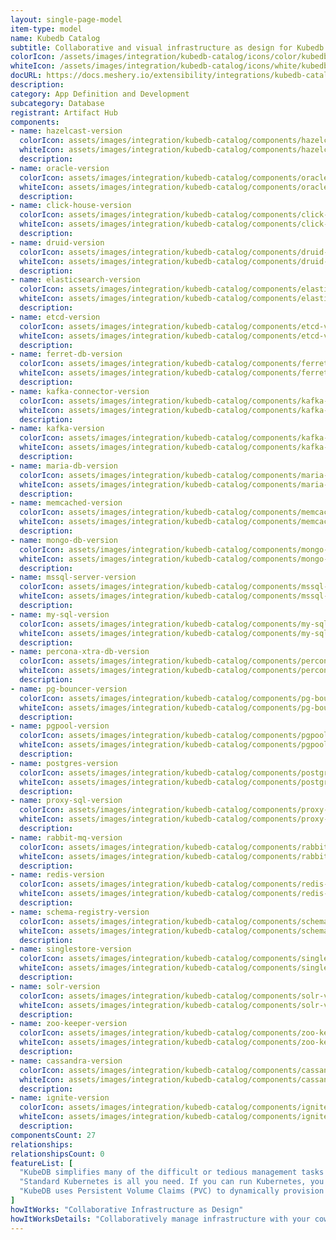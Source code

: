 ```yaml
---
layout: single-page-model
item-type: model
name: Kubedb Catalog
subtitle: Collaborative and visual infrastructure as design for Kubedb Catalog
colorIcon: /assets/images/integration/kubedb-catalog/icons/color/kubedb-catalog-color.svg
whiteIcon: /assets/images/integration/kubedb-catalog/icons/white/kubedb-catalog-white.svg
docURL: https://docs.meshery.io/extensibility/integrations/kubedb-catalog
description: 
category: App Definition and Development
subcategory: Database
registrant: Artifact Hub
components: 
- name: hazelcast-version
  colorIcon: assets/images/integration/kubedb-catalog/components/hazelcast-version/icons/color/hazelcast-version-color.svg
  whiteIcon: assets/images/integration/kubedb-catalog/components/hazelcast-version/icons/white/hazelcast-version-white.svg
  description: 
- name: oracle-version
  colorIcon: assets/images/integration/kubedb-catalog/components/oracle-version/icons/color/oracle-version-color.svg
  whiteIcon: assets/images/integration/kubedb-catalog/components/oracle-version/icons/white/oracle-version-white.svg
  description: 
- name: click-house-version
  colorIcon: assets/images/integration/kubedb-catalog/components/click-house-version/icons/color/click-house-version-color.svg
  whiteIcon: assets/images/integration/kubedb-catalog/components/click-house-version/icons/white/click-house-version-white.svg
  description: 
- name: druid-version
  colorIcon: assets/images/integration/kubedb-catalog/components/druid-version/icons/color/druid-version-color.svg
  whiteIcon: assets/images/integration/kubedb-catalog/components/druid-version/icons/white/druid-version-white.svg
  description: 
- name: elasticsearch-version
  colorIcon: assets/images/integration/kubedb-catalog/components/elasticsearch-version/icons/color/elasticsearch-version-color.svg
  whiteIcon: assets/images/integration/kubedb-catalog/components/elasticsearch-version/icons/white/elasticsearch-version-white.svg
  description: 
- name: etcd-version
  colorIcon: assets/images/integration/kubedb-catalog/components/etcd-version/icons/color/etcd-version-color.svg
  whiteIcon: assets/images/integration/kubedb-catalog/components/etcd-version/icons/white/etcd-version-white.svg
  description: 
- name: ferret-db-version
  colorIcon: assets/images/integration/kubedb-catalog/components/ferret-db-version/icons/color/ferret-db-version-color.svg
  whiteIcon: assets/images/integration/kubedb-catalog/components/ferret-db-version/icons/white/ferret-db-version-white.svg
  description: 
- name: kafka-connector-version
  colorIcon: assets/images/integration/kubedb-catalog/components/kafka-connector-version/icons/color/kafka-connector-version-color.svg
  whiteIcon: assets/images/integration/kubedb-catalog/components/kafka-connector-version/icons/white/kafka-connector-version-white.svg
  description: 
- name: kafka-version
  colorIcon: assets/images/integration/kubedb-catalog/components/kafka-version/icons/color/kafka-version-color.svg
  whiteIcon: assets/images/integration/kubedb-catalog/components/kafka-version/icons/white/kafka-version-white.svg
  description: 
- name: maria-db-version
  colorIcon: assets/images/integration/kubedb-catalog/components/maria-db-version/icons/color/maria-db-version-color.svg
  whiteIcon: assets/images/integration/kubedb-catalog/components/maria-db-version/icons/white/maria-db-version-white.svg
  description: 
- name: memcached-version
  colorIcon: assets/images/integration/kubedb-catalog/components/memcached-version/icons/color/memcached-version-color.svg
  whiteIcon: assets/images/integration/kubedb-catalog/components/memcached-version/icons/white/memcached-version-white.svg
  description: 
- name: mongo-db-version
  colorIcon: assets/images/integration/kubedb-catalog/components/mongo-db-version/icons/color/mongo-db-version-color.svg
  whiteIcon: assets/images/integration/kubedb-catalog/components/mongo-db-version/icons/white/mongo-db-version-white.svg
  description: 
- name: mssql-server-version
  colorIcon: assets/images/integration/kubedb-catalog/components/mssql-server-version/icons/color/mssql-server-version-color.svg
  whiteIcon: assets/images/integration/kubedb-catalog/components/mssql-server-version/icons/white/mssql-server-version-white.svg
  description: 
- name: my-sql-version
  colorIcon: assets/images/integration/kubedb-catalog/components/my-sql-version/icons/color/my-sql-version-color.svg
  whiteIcon: assets/images/integration/kubedb-catalog/components/my-sql-version/icons/white/my-sql-version-white.svg
  description: 
- name: percona-xtra-db-version
  colorIcon: assets/images/integration/kubedb-catalog/components/percona-xtra-db-version/icons/color/percona-xtra-db-version-color.svg
  whiteIcon: assets/images/integration/kubedb-catalog/components/percona-xtra-db-version/icons/white/percona-xtra-db-version-white.svg
  description: 
- name: pg-bouncer-version
  colorIcon: assets/images/integration/kubedb-catalog/components/pg-bouncer-version/icons/color/pg-bouncer-version-color.svg
  whiteIcon: assets/images/integration/kubedb-catalog/components/pg-bouncer-version/icons/white/pg-bouncer-version-white.svg
  description: 
- name: pgpool-version
  colorIcon: assets/images/integration/kubedb-catalog/components/pgpool-version/icons/color/pgpool-version-color.svg
  whiteIcon: assets/images/integration/kubedb-catalog/components/pgpool-version/icons/white/pgpool-version-white.svg
  description: 
- name: postgres-version
  colorIcon: assets/images/integration/kubedb-catalog/components/postgres-version/icons/color/postgres-version-color.svg
  whiteIcon: assets/images/integration/kubedb-catalog/components/postgres-version/icons/white/postgres-version-white.svg
  description: 
- name: proxy-sql-version
  colorIcon: assets/images/integration/kubedb-catalog/components/proxy-sql-version/icons/color/proxy-sql-version-color.svg
  whiteIcon: assets/images/integration/kubedb-catalog/components/proxy-sql-version/icons/white/proxy-sql-version-white.svg
  description: 
- name: rabbit-mq-version
  colorIcon: assets/images/integration/kubedb-catalog/components/rabbit-mq-version/icons/color/rabbit-mq-version-color.svg
  whiteIcon: assets/images/integration/kubedb-catalog/components/rabbit-mq-version/icons/white/rabbit-mq-version-white.svg
  description: 
- name: redis-version
  colorIcon: assets/images/integration/kubedb-catalog/components/redis-version/icons/color/redis-version-color.svg
  whiteIcon: assets/images/integration/kubedb-catalog/components/redis-version/icons/white/redis-version-white.svg
  description: 
- name: schema-registry-version
  colorIcon: assets/images/integration/kubedb-catalog/components/schema-registry-version/icons/color/schema-registry-version-color.svg
  whiteIcon: assets/images/integration/kubedb-catalog/components/schema-registry-version/icons/white/schema-registry-version-white.svg
  description: 
- name: singlestore-version
  colorIcon: assets/images/integration/kubedb-catalog/components/singlestore-version/icons/color/singlestore-version-color.svg
  whiteIcon: assets/images/integration/kubedb-catalog/components/singlestore-version/icons/white/singlestore-version-white.svg
  description: 
- name: solr-version
  colorIcon: assets/images/integration/kubedb-catalog/components/solr-version/icons/color/solr-version-color.svg
  whiteIcon: assets/images/integration/kubedb-catalog/components/solr-version/icons/white/solr-version-white.svg
  description: 
- name: zoo-keeper-version
  colorIcon: assets/images/integration/kubedb-catalog/components/zoo-keeper-version/icons/color/zoo-keeper-version-color.svg
  whiteIcon: assets/images/integration/kubedb-catalog/components/zoo-keeper-version/icons/white/zoo-keeper-version-white.svg
  description: 
- name: cassandra-version
  colorIcon: assets/images/integration/kubedb-catalog/components/cassandra-version/icons/color/cassandra-version-color.svg
  whiteIcon: assets/images/integration/kubedb-catalog/components/cassandra-version/icons/white/cassandra-version-white.svg
  description: 
- name: ignite-version
  colorIcon: assets/images/integration/kubedb-catalog/components/ignite-version/icons/color/ignite-version-color.svg
  whiteIcon: assets/images/integration/kubedb-catalog/components/ignite-version/icons/white/ignite-version-white.svg
  description: 
componentsCount: 27
relationships: 
relationshipsCount: 0
featureList: [
  "KubeDB simplifies many of the difficult or tedious management tasks of running a production grade databases on private and public clouds. Maintain one stack for all your stateless and stateful applications and simplify the operational complexity.",
  "Standard Kubernetes is all you need. If you can run Kubernetes, you can provision and manage databases using KubeDB. Use standard Kubernetes CLI and API to provision and manage databases.",
  "KubeDB uses Persistent Volume Claims (PVC) to dynamically provision disks for database instances. Using appropriately defined StorageClasses, KubeDB provisioned database instances are designed to scale from small development workloads up to performance-intensive workloads on private and public cloud environments."
]
howItWorks: "Collaborative Infrastructure as Design"
howItWorksDetails: "Collaboratively manage infrastructure with your coworkers synchronously sharing the same designs."
---
```

